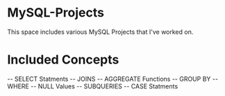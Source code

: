 # MySQL-Projects
This space includes various MySQL Projects that I've worked on.

# Included Concepts 
-- SELECT Statments
-- JOINS
-- AGGREGATE Functions
-- GROUP BY
-- WHERE
-- NULL Values
-- SUBQUERIES
-- CASE Statments
